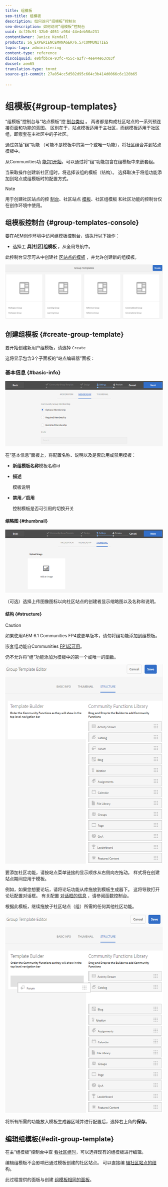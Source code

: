 ```yaml
---
title: 组模板
seo-title: 组模板
description: 如何访问“组模板”控制台
seo-description: 如何访问“组模板”控制台
uuid: 4cf20c91-32b0-4051-a98d-44e4eb50a231
contentOwner: Janice Kendall
products: SG_EXPERIENCEMANAGER/6.5/COMMUNITIES
topic-tags: administering
content-type: reference
discoiquuid: e9bfbbce-93fc-455c-a2f7-4ee44e63c03f
docset: aem65
translation-type: tm+mt
source-git-commit: 27a054cc5d502d95c664c3b414d0066c6c120b65

---
```



# 组模板{#group-templates}

“组模板”控制台与“站点模板”控 [制台类似](/help/communities/sites.md) 。 两者都是构成社区站点的一系列预连接页面和功能的蓝图。 区别在于，站点模板适用于主社区，而组模板适用于社区组，即嵌套在主社区中的子社区。

通过包括“组”功能 [](/help/communities/functions.md#groups-function) （可能不是模板中的第一个或唯一功能），将社区组合并到站点模板中。

从Communities功 [能包1开始](/help/communities/deploy-communities.md#latestfeaturepack)，可以通过将“组”功能包含在组模板中来嵌套组。

当采取操作创建新社区组时，将选择该组的模板（结构）。 选择取决于将组功能添加到站点或组模板时的配置方式。

>[!NOTE]
>
>用于创建社区站点的控 [制台](/help/communities/sites-console.md)、社区站点 [模板](/help/communities/sites.md)、社区组模板 [](/help/communities/tools-groups.md)[](/help/communities/functions.md) 和社区功能的控制台仅在创作环境中使用。

## 组模板控制台 {#group-templates-console}

要在AEM创作环境中访问组模板控制台，请执行以下操作：

* 选择工 **具|社区|组模板** ，从全局导航中。

此控制台显示可从中创建社 [区站点的模板](/help/communities/sites-console.md) ，并允许创建新的组模板。

![社区组模板](assets/groups-template.png)

## 创建组模板 {#create-group-template}

要开始创建新用户组模板，请选择 `Create`

这将显示包含3个子面板的“站点编辑器”面板：

### 基本信息 {#basic-info}

![chlimage_1-137](assets/chlimage_1-137.png)

在“基本信息”面板上，将配置名称、说明以及是否启用或禁用模板：

* **新组模板名称**&#x200B;模板名称id

* **描述**

   模板说明

* **禁用／启用**

   控制模板是否可引用的切换开关

#### 缩略图 {#thumbnail}

![chlimage_1-138](assets/chlimage_1-138.png)

（可选）选择上传图像图标以向社区站点的创建者显示缩略图以及名称和说明。

#### 结构 {#structure}

>[!CAUTION]
>
>如果使用AEM 6.1 Communities FP4或更早版本，请勿将组功能添加到组模板。
>
>嵌套组功能自Communities [FP1起可用](/help/communities/communities.md#latestfeaturepack)。
>
>仍不允许将“组”功能添加为模板中的第一个或唯一的函数。

![组模板编辑器](assets/template-editor.png)

要添加社区功能，请按站点菜单链接的显示顺序从右侧向左拖动。 样式将在创建站点期间应用于模板。

例如，如果您想要论坛，请将论坛功能从库拖放到模板生成器下。 这将导致打开论坛配置对话框。 有关配置 [对话框的信息](/help/communities/functions.md) ，请参阅函数控制台。

根据此模板，继续拖放子社区站点（组）所需的任何其他社区功能。

![拖动函数](assets/dragfunctions.png)

将所有所需的功能放入模板生成器区域并进行配置后，选择右上角的**保存**。

## 编辑组模板{#edit-group-template}

在主“组模板”控制台中查 [看社区组时](#group-templates-console)，可以选择现有的组模板进行编辑。

编辑组模板不会影响已通过模板创建的社区站点。 可以直接编 [辑社区站点的结](/help/communities/sites-console.md#modify-structure)构。

此过程提供的面板与创建 [组模板相同的面板](#create-group-template)。
